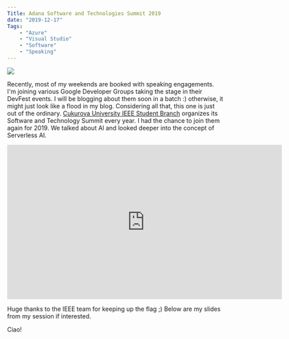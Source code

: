 ```yaml
---
Title: Adana Software and Technologies Summit 2019
date: "2019-12-17" 
Tags: 
    - "Azure"
    - "Visual Studio"
    - "Software"
    - "Speaking"
---
```


![](/media/2019/20191217_115635_web.jpg)   

Recently, most of my weekends are booked with speaking engagements.  I'm joining various Google Developer Groups taking the stage in their DevFest events. I will be blogging about them soon in a batch :) otherwise, it might just look like a flood in my blog. Considering all that, this one is just out of the ordinary. [Cukurova University IEEE Student Branch](https://www.cuieee.org/) organizes its Software and Technology Summit every year. I had the chance to join them again for 2019. We talked about AI and looked deeper into the concept of Serverless AI. 

<iframe src="https://speakerdeck.com/player/7aa3299c364f483c9400e1acf3b44149" width="640" height="360" frameborder="0" allow="autoplay; fullscreen" allowfullscreen></iframe>

Huge thanks to the IEEE team for keeping up the flag ;) Below are my slides from my session if interested.

Ciao!